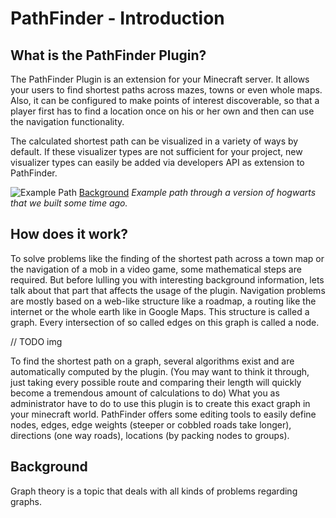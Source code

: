 # PathFinder - Introduction

## What is the PathFinder Plugin?

The PathFinder Plugin is an extension for your Minecraft server. It allows your users to find shortest paths across mazes, towns or even whole maps. Also, it can be configured to make points of interest discoverable, so that a player first has to find a location once on his or her own and then can use the navigation functionality.

The calculated shortest path can be visualized in a variety of ways by default. If these visualizer types are not sufficient for your project, new visualizer types can easily be added via developers API as extension to PathFinder.

![Example Path](/src/assets/markdown/pathfinder/images/path_example.png)
[Background](./effects)
*Example path through a version of hogwarts that we built some time ago.*

## How does it work?

To solve problems like the finding of the shortest path across a town map or the navigation of a mob in a video game, some mathematical steps are required. But before lulling you with interesting background information, lets talk about that part that affects the usage of the plugin.
Navigation problems are mostly based on a web-like structure like a roadmap, a routing like the internet or the whole earth like in Google Maps.
This structure is called a graph. Every intersection of so called edges on this graph is called a node.

// TODO img

To find the shortest path on a graph, several algorithms exist and are automatically computed by the plugin.
(You may want to think it through, just taking every possible route and comparing their length will quickly become a tremendous amount of calculations to do)
What you as administrator have to do to use this plugin is to create this exact graph in your minecraft world.
PathFinder offers some editing tools to easily define nodes, edges, edge weights (steeper or cobbled roads take longer), directions (one way roads), locations (by packing nodes to groups).

## Background

Graph theory is a topic that deals with all kinds of problems regarding graphs.
